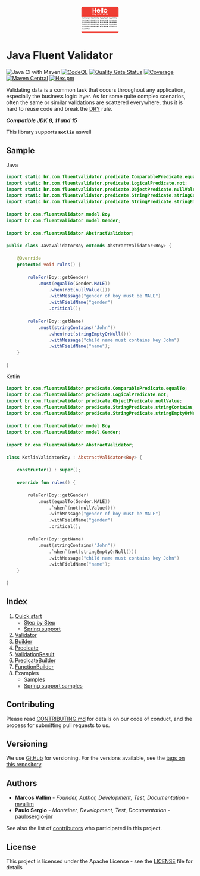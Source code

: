 <p align="center"><img src="documentation/fluent.png" height="20%" width="20%"></p>

# Java Fluent Validator

![Java CI with Maven](https://github.com/mvallim/java-fluent-validator/workflows/Java%20CI%20with%20Maven/badge.svg?branch=master)
[![CodeQL](https://github.com/mvallim/java-fluent-validator/actions/workflows/codeql-analysis.yml/badge.svg)](https://github.com/mvallim/java-fluent-validator/actions/workflows/codeql-analysis.yml)
[![Quality Gate Status](https://sonarcloud.io/api/project_badges/measure?project=java-fluent-validator&metric=alert_status)](https://sonarcloud.io/dashboard?id=java-fluent-validator)
[![Coverage](https://sonarcloud.io/api/project_badges/measure?project=java-fluent-validator&metric=coverage)](https://sonarcloud.io/dashboard?id=java-fluent-validator)
[![Maven Central](https://maven-badges.herokuapp.com/maven-central/com.github.mvallim/java-fluent-validator/badge.svg)](https://maven-badges.herokuapp.com/maven-central/com.github.mvallim/java-fluent-validator)
[![Hex.pm](https://img.shields.io/hexpm/l/plug.svg)](http://www.apache.org/licenses/LICENSE-2.0)

Validating data is a common task that occurs throughout any application, especially the business logic layer. As for some quite complex scenarios, often the same or similar validations are scattered everywhere, thus it is hard to reuse code and break the [DRY](https://en.wikipedia.org/wiki/Don%27t_repeat_yourself) rule.

_**Compatible JDK 8, 11 and 15**_

This library supports **`Kotlin`** aswell

## Sample

Java

```java
import static br.com.fluentvalidator.predicate.ComparablePredicate.equalTo;
import static br.com.fluentvalidator.predicate.LogicalPredicate.not;
import static br.com.fluentvalidator.predicate.ObjectPredicate.nullValue;
import static br.com.fluentvalidator.predicate.StringPredicate.stringContains;
import static br.com.fluentvalidator.predicate.StringPredicate.stringEmptyOrNull;

import br.com.fluentvalidator.model.Boy
import br.com.fluentvalidator.model.Gender;

import br.com.fluentvalidator.AbstractValidator;

public class JavaValidatorBoy extends AbstractValidator<Boy> {

	@Override
	protected void rules() {

		ruleFor(Boy::getGender)
			.must(equalTo(Gender.MALE))
				.when(not(nullValue()))
				.withMessage("gender of boy must be MALE")
				.withFieldName("gender")
				.critical();

		ruleFor(Boy::getName)
			.must(stringContains("John"))
				.when(not(stringEmptyOrNull()))
				.withMessage("child name must contains key John")
				.withFieldName("name");
	}

}
```
Kotlin

```kotlin
import br.com.fluentvalidator.predicate.ComparablePredicate.equalTo;
import br.com.fluentvalidator.predicate.LogicalPredicate.not;
import br.com.fluentvalidator.predicate.ObjectPredicate.nullValue;
import br.com.fluentvalidator.predicate.StringPredicate.stringContains;
import br.com.fluentvalidator.predicate.StringPredicate.stringEmptyOrNull;

import br.com.fluentvalidator.model.Boy
import br.com.fluentvalidator.model.Gender;

import br.com.fluentvalidator.AbstractValidator;

class KotlinValidatorBoy : AbstractValidator<Boy> {
	
	constructor() : super();

	override fun rules() {

		ruleFor(Boy::getGender)
			.must(equalTo(Gender.MALE))
				.`when`(not(nullValue()))
				.withMessage("gender of boy must be MALE")
				.withFieldName("gender")
				.critical();

		ruleFor(Boy::getName)
			.must(stringContains("John"))
				.`when`(not(stringEmptyOrNull()))
				.withMessage("child name must contains key John")
				.withFieldName("name");
	}
	
}
```

## Index

1. [Quick start](documentation/1-quick-start.md)
   - [Step by Step](documentation/2-step-by-step.md)
   - [Spring support](documentation/3-spring-support.md)
2. [Validator](documentation/4-validator-methods.md)
3. [Builder](documentation/5-builder-methods.md)
4. [Predicate](documentation/6-predicate-methods.md)
5. [ValidationResult](documentation/7-validation-methods.md)
6. [PredicateBuilder](documentation/8-predicate-builder.md)
7. [FunctionBuilder](documentation/9-function-builder.md)
8. Examples
   - [Samples](src/test/java/br/com/fluentvalidator/ValidatorTest.java)
   - [Spring support samples](src/test/java/br/com/fluentvalidator/spring/ValidatorSpringTest.java)

## Contributing

Please read [CONTRIBUTING.md](CONTRIBUTING.md) for details on our code of conduct, and the process for submitting pull requests to us.

## Versioning

We use [GitHub](https://github.com/mvallim/java-fluent-validator) for versioning. For the versions available, see the [tags on this repository](https://github.com/mvallim/java-fluent-validator/tags).

## Authors

* **Marcos Vallim** - *Founder, Author, Development, Test, Documentation* - [mvallim](https://github.com/mvallim)
* **Paulo Sergio** - *Manteiner, Development, Test, Documentation* - [paulosergio-jnr](https://github.com/paulosergio-jnr)

See also the list of [contributors](CONTRIBUTORS.txt) who participated in this project.

## License

This project is licensed under the Apache License - see the [LICENSE](LICENSE) file for details
